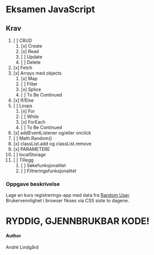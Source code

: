 # Eksamen JavaScript

## Krav

1. [ ] CRUD
   1. [x] Create
   2. [x] Read
   3. [ ] Update
   4. [ ] Delete
2. [x] Fetch
3. [x] Arrays med objects
   1. [x] Map
   2. [ ] Filter
   3. [x] Splice
   4. [ ] To Be Continued
4. [x] If/Else
5. [ ] Loops
   1. [x] For
   2. [ ] While
   3. [x] ForEach
   4. [ ] To Be Continued
6. [x] addEventListener og/eller onclick
7. [ ] Math.Random()
8. [x] classList.add og classList.remove
9. [x] PARAMETERE
10. [ ] localStorage
11. [ ] Tillegg
    1. [ ] Søkefunksjonalitet
    2. [ ] Filtreringsfunksjonalitet

### Oppgave beskrivelse

Lage en kurs registrerings-app med data fra [Random User](https://randomuser.me/api/). Brukervennlighet i browser fikses via CSS siste to dagene.

# RYDDIG, GJENNBRUKBAR KODE!

#### Author

André Lindgård
